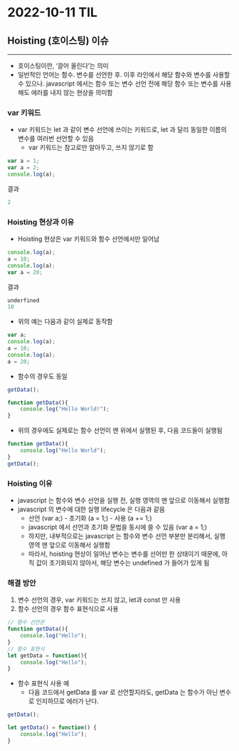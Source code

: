 # 2022-10-11 TIL

## Hoisting (호이스팅) 이슈

---

- 호이스팅이란, ‘끌어 올린다’는 의미
- 일반적인 언어는 함수. 변수를 선언한 후. 이후 라인에서 해당 함수와 변수를 사용할 수 있으나. javascript 에서는 함수 또는 변수 선언 전에 해당 함수 또는 변수를 사용해도 에러를 내지 않는 현상을 의미함

### var 키워드

- var 키워드는 let 과 같이 변수 선언에 쓰이는 키워드로, let 과 달리 동일한 이름의 변수를 여러번 선언할 수 있음
    - var 키워드는 참고로만 알아두고, 쓰지 않기로 함

```jsx
var a = 1;
var a = 2;
console.log(a);
```

결과

```jsx
2
```

### Hoisting 현상과 이유

- Hoisting 현상은 var 키워드와 함수 선언에서만 일어남

```jsx
console.log(a);
a = 10;
console.log(a);
var a = 20;
```

결과

```jsx
underfined
10
```

- 위의 예는 다음과 같이 실제로 동작함

```jsx
var a;
console.log(a);
a = 10;
console.log(a);
a = 20;
```

- 함수의 경우도 동일

```jsx
getData();

function getData(){
	console.log("Hello World!");
}
```

- 위의 경우에도 실제로는 함수 선언이 맨 위에서 실행된 후, 다음 코드들이 실행됨

```jsx
function getData(){
	console.log("Hello World");
}
getData();
```

### Hoisting 이유

- javascript 는 함수와 변수 선언을 실행 전, 실행 영역의 맨 앞으로 이동해서 실행함
- javascript 의 변수에 대한 실행 lifecycle 은 다음과 같음
    - 선언 (var a;) - 초기화 (a = 1;) - 사용 (a += 1;)
    - javascript 에서 선언과 초기화 문법을 동시에 쓸 수 있음 (var a = 1;)
    - 하지만, 내부적으로는 javascript 는 함수와 변수 선언 부분만 분리해서, 실행 영역 맨 앞으로 이동해서 실행함
    - 따라서, hoisting 현상이 일어난 변수는 변수를 선어만 한 상태이기 때문에, 아직 값이 초기화되지 않아서, 해당 변수는 undefined 가 들어가 있게 됨

### 해결 방안

1. 변수 선언의 경우, var 키워드는 쓰지 않고, let과 const 만 사용
2. 함수 선언의 경우 함수 표현식으로 사용

```jsx
// 함수 선언문
function getData(){
	console.log("Hello");
}
// 함수 표현식
let getData = function(){
	console.log("Hello");
}
```

- 함수 표현식 사용 예
    - 다음 코드에서 getData 를 var 로 선언할지라도, getData 는 함수가 아닌 변수로 인지하므로 에러가 난다.

```jsx
getData();

let getData() = function() {
	console.log("Hello");
}
```